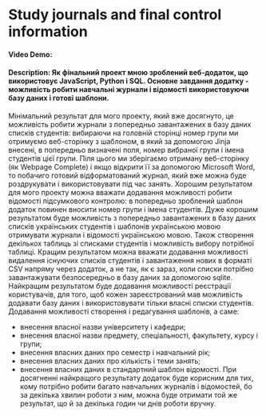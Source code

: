 # Study journals and final control information
#### Video Demo:  <URL HERE>
#### Description: Як фінальний проект мною зроблений веб-додаток, що використовує JavaScript, Python і SQL. Основне завдання додатку - можливість робити навчальні журнали і відомості використовуючи базу даних і готові шаблони.
Мінімальний результат для мого проекту, який вже досягнуто, це можливість робити журнали з попередньо завантажених в базу даних списків студентів: вибираючи на головній сторінці номер групи ми отримуємо веб-сторінку з шаблоном, в який за допомогою Jinja внесені, в попередньо визначені поля, номер вибраної групи і імена студентів цієї групи. Піля цього ми зберігаємо отриману веб-сторінку (як Webpage Complete) і якщо відкрити її за допомогою Microsoft Word, то побачиго готовий відформатований журнал, який вже можна буде роздрукувати і використовувати під час занять.
Хорошим результатом для мого проекту можна вважати додавання можливості робити відомості підсумкового контролю: в попередньо зроблений шаблон додаток повинен вносити номер групи і імена студентів.
Дуже корошим результатом буде можливість з попередньо завантажених в базу даних списків українських студентів і шаблонів українською мовою отримувати журнали і відомості українською мовою. Також створення декількох таблиць зі списками студентів і можливість вибору потрібної таблиці.
Кращим результатом можна вважати додавання можливості видалення існуючих списків студентів і завантаження нових в форматі CSV напряму через додаток, а не так, як є зараз, коли списки потрібно завантажувати безпосередньо в базу даних за допомогою sqlite.
Найкращим результатом буде додавання можливості реєстрації користувачів, для того, щоб кожен зареєстрований мав можливість додавати базу даних і використовувати тільки власні списки студентів. Додавання можливості створення і редагування шаблонів, а саме:
- внесення власної назви університету і кафедри;
- внесення власної назви предмету, спеціальності, факультету, курсу і групи;
- внесення власних даних про семестр і навчальний рік;
- внесення власних даних про кількість і теми занять;
- внесення власних даних в стандартний шаблон відомості.
При досягненні найкращого результату додаток буде корисним для тих, кому потрібно робити багато навчальних журналів і відомостей, бо за декілька хвилин роботи з ним, можна буде отримати той же результат, що й за декілька годин чи днів роботи вручну.